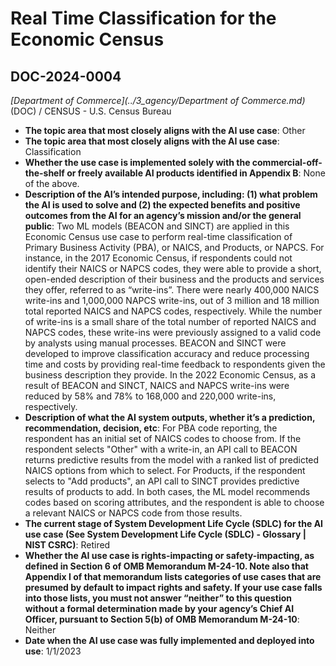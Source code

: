 # Real Time Classification for the Economic Census
## DOC-2024-0004
_[Department of Commerce](../3_agency/Department of Commerce.md)_ (DOC) / CENSUS - U.S. Census Bureau


+ **The topic area that most closely aligns with the AI use case**: Other
+ **The topic area that most closely aligns with the AI use case**: Classification
+ **Whether the use case is implemented solely with the commercial-off-the-shelf or freely available AI products identified in Appendix B**: None of the above.
+ **Description of the AI’s intended purpose, including: (1) what problem the AI is used to solve and (2) the expected benefits and positive outcomes from the AI for an agency’s mission and/or the general public**: Two ML models (BEACON and SINCT) are applied in this Economic Census use case to perform real-time classification of Primary Business Activity (PBA), or NAICS, and Products, or NAPCS. For instance, in the 2017 Economic Census, if respondents could not identify their NAICS or NAPCS codes, they were able to provide a short, open-ended description of their business and the products and services they offer, referred to as “write-ins”. There were nearly 400,000 NAICS write-ins and 1,000,000 NAPCS write-ins, out of 3 million and 18 million total reported NAICS and NAPCS codes, respectively. While the number of write-ins is a small share of the total number of reported NAICS and NAPCS codes, these write-ins were previously assigned to a valid code by analysts using manual processes. BEACON and SINCT were developed to improve classification accuracy and reduce processing time and costs by providing real-time feedback to respondents given the business description they provide. In the 2022 Economic Census, as a result of BEACON and SINCT, NAICS and NAPCS write-ins were reduced by 58% and 78% to 168,000 and 220,000 write-ins, respectively.
+ **Description of what the AI system outputs, whether it’s a prediction, recommendation, decision, etc**: For PBA code reporting, the respondent has an initial set of NAICS codes to choose from.  If the respondent selects "Other" with a write-in, an API call to BEACON returns predictive results from the model with a ranked list of predicted NAICS options from which to select.  For Products, if the respondent selects to "Add products", an API call to SINCT provides predictive results of products to add. In both cases, the ML model recommends codes based on scoring attributes, and the respondent is able to choose a relevant NAICS or NAPCS code from those results.
+ **The current stage of System Development Life Cycle (SDLC) for the AI use case (See System Development Life Cycle (SDLC) - Glossary | NIST CSRC)**: Retired
+ **Whether the AI use case is rights-impacting or safety-impacting, as defined in Section 6 of OMB Memorandum M-24-10. Note also that Appendix I of that memorandum lists categories of use cases that are presumed by default to impact rights and safety. If your use case falls into those lists, you must not answer “neither” to this question without a formal determination made by your agency’s Chief AI Officer, pursuant to Section 5(b) of OMB Memorandum M-24-10**: Neither
+ **Date when the AI use case was fully implemented and deployed into use**: 1/1/2023